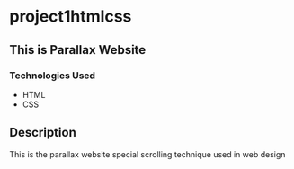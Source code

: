 # project1htmlcss

## This is Parallax Website

### Technologies Used
* HTML
* CSS

## Description
This is the parallax website special scrolling technique used in web design 
